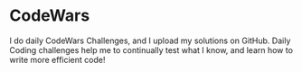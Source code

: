 # CodeWars

I do daily CodeWars Challenges, and I upload my solutions on GitHub. Daily Coding challenges help me to continually test what I know, and learn how to write more efficient code!
